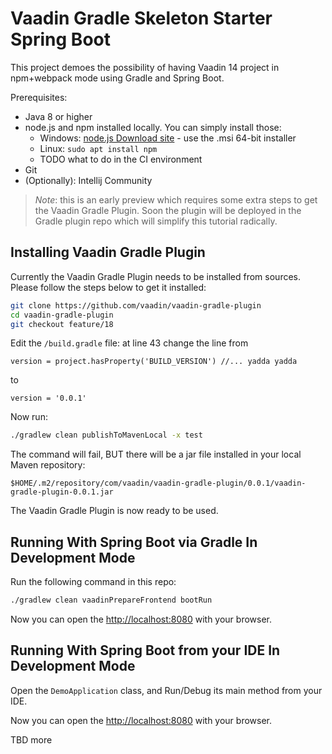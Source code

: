 # Vaadin Gradle Skeleton Starter Spring Boot

This project demoes the possibility of having Vaadin 14 project in npm+webpack
mode using Gradle and Spring Boot.

Prerequisites:
* Java 8 or higher
* node.js and npm installed locally. You can simply install those:
  * Windows: [node.js Download site](https://nodejs.org/en/download/) - use the .msi 64-bit installer
  * Linux: `sudo apt install npm`
  * TODO what to do in the CI environment
* Git
* (Optionally): Intellij Community

> *Note*: this is an early preview which requires some extra steps to get the Vaadin
> Gradle Plugin. Soon the plugin will be deployed in the Gradle plugin repo which will
> simplify this tutorial radically.

## Installing Vaadin Gradle Plugin

Currently the Vaadin Gradle Plugin needs to be installed from sources. Please follow the
steps below to get it installed:

```bash
git clone https://github.com/vaadin/vaadin-gradle-plugin
cd vaadin-gradle-plugin
git checkout feature/18
```

Edit the `/build.gradle` file: at line 43 change the line from

```
version = project.hasProperty('BUILD_VERSION') //... yadda yadda
```

to

```
version = '0.0.1'
```

Now run:

```bash
./gradlew clean publishToMavenLocal -x test
```

The command will fail, BUT there will be a jar file installed in your local Maven repository:

```
$HOME/.m2/repository/com/vaadin/vaadin-gradle-plugin/0.0.1/vaadin-gradle-plugin-0.0.1.jar
```

The Vaadin Gradle Plugin is now ready to be used.

## Running With Spring Boot via Gradle In Development Mode

Run the following command in this repo:

```bash
./gradlew clean vaadinPrepareFrontend bootRun
```

Now you can open the [http://localhost:8080](http://localhost:8080) with your browser.

## Running With Spring Boot from your IDE In Development Mode

Open the `DemoApplication` class, and Run/Debug its main method from your IDE.

Now you can open the [http://localhost:8080](http://localhost:8080) with your browser.

TBD more
